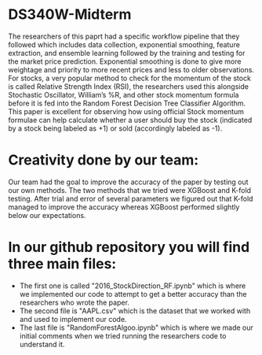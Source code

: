 # DS340W-Midterm
The researchers of this paprt had a specific workflow pipeline that they followed which includes data collection, exponential smoothing, feature extraction, and ensemble learning followed by the training and testing for the market price prediction. Exponential smoothing is done to give more weightage and priority to more recent prices and less to older observations. For stocks, a very popular method to check for the momentum of the stock is called Relative Strength Index (RSI), the researchers used this alongside Stochastic Oscillator, William’s %R, and other stock momentum formula before it is fed into the Random Forest Decision Tree Classifier Algorithm. This paper is excellent for observing how using official Stock momentum formulae can help calculate whether a user should buy the stock (indicated by a stock being labeled as +1) or sold (accordingly labeled as -1).
# Creativity done by our team: 
Our team had the goal to improve the accuracy of the paper by testing out our own methods. The two methods that we tried were XGBoost and K-fold testing. After trial and error of several parameters we figured out that K-fold managed to improve the accuracy whereas XGBoost performed slightly below our expectations. 
# In our github repository you will find three main files: 
* The first one is called "2016_StockDirection_RF.ipynb" which is where we implemented our code to attempt to get a better accuracy than the researchers who wrote the paper.
* The second file is "AAPL.csv" which is the dataset that we worked with and used to implement our code. 
* The last file is "RandomForestAlgoo.ipynb" which is where we made our initial comments when we tried running the researchers code to understand it. 

